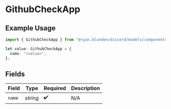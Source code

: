 # GithubCheckApp

## Example Usage

```typescript
import { GithubCheckApp } from "@ryan.blunden/discord/models/components";

let value: GithubCheckApp = {
  name: "<value>",
};
```

## Fields

| Field              | Type               | Required           | Description        |
| ------------------ | ------------------ | ------------------ | ------------------ |
| `name`             | *string*           | :heavy_check_mark: | N/A                |